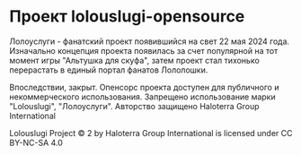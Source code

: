 # Проект lolouslugi-opensource
Лолоуслуги - фанатский проект появившийся на свет 22 мая 2024 года. Изначально концепция проекта появилась за счет популярной на тот момент игры "Альтушка для скуфа", затем проект стал тихонько перерастать в единый портал фанатов Лололошки.

Впоследствии, закрыт. Опенсорс проекта доступен для публичного и некоммерческого использования. Запрещено использование марки "Lolouslugi", "Лолоуслуги". Авторство защищено Haloterra Group International

Lolouslugi Project © 2 by Haloterra Group International is licensed under CC BY-NC-SA 4.0
